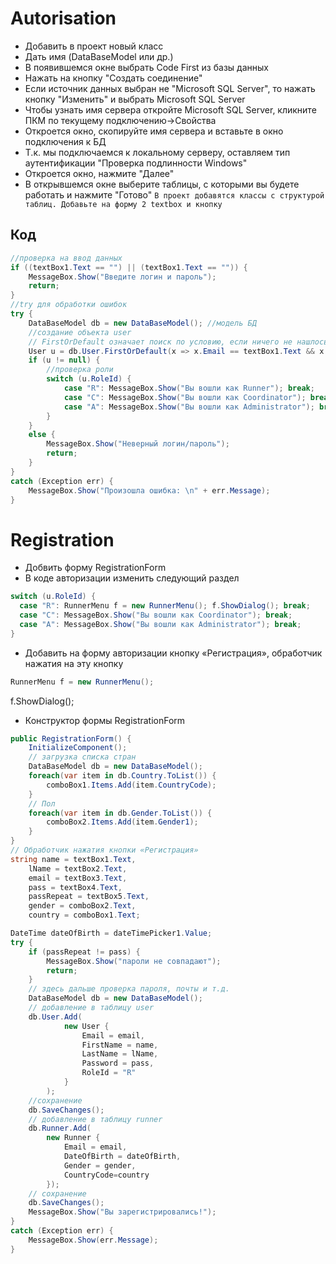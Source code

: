 # Autorisation

* Добавить в проект новый класс
* Дать имя (DataBaseModel или др.) 
* В появившемся окне выбрать Code First из базы данных
* Нажать на кнопку "Создать соединение"
* Если источник данных выбран не "Microsoft SQL Server", то нажать кнопку "Изменить" и выбрать Microsoft SQL Server
* Чтобы узнать имя сервера откройте Microsoft SQL Server, кликните ПКМ по текущему подключению->Свойства
* Откроется окно, скопируйте имя сервера и вставьте в окно подключения к БД 
* Т.к. мы подключаемся к локальному серверу, оставляем тип аутентификации "Проверка подлинности Windows"
* Откроется окно, нажмите "Далее"
* В открывшемся окне выберите таблицы, с которыми вы будете работать и нажмите "Готово"
``В проект добавятся классы с структурой таблиц.
Добавьте на форму 2 textbox и кнопку``
## Код 
```C#
//проверка на ввод данных
if ((textBox1.Text == "") || (textBox1.Text == "")) {
    MessageBox.Show("Введите логин и пароль");
    return;
}
//try для обработки ошибок
try {
    DataBaseModel db = new DataBaseModel(); //модель БД
    //создание объекта user
    // FirstOrDefault означает поиск по условию, если ничего не нашлось возвращ. null
    User u = db.User.FirstOrDefault(x => x.Email == textBox1.Text && x.Password == textBox2.Text);
    if (u != null) {
        //проверка роли 
        switch (u.RoleId) {
            case "R": MessageBox.Show("Вы вошли как Runner"); break;
            case "C": MessageBox.Show("Вы вошли как Coordinator"); break;
            case "A": MessageBox.Show("Вы вошли как Administrator"); break;
        }
    }
    else {
        MessageBox.Show("Неверный логин/пароль");
        return;
    }
}
catch (Exception err) {
    MessageBox.Show("Произошла ошибка: \n" + err.Message);
}
```
# Registration

* Добвить форму RegistrationForm
* В коде авторизации изменить следующий раздел
```C#
switch (u.RoleId) {
  case "R": RunnerMenu f = new RunnerMenu(); f.ShowDialog(); break;
  case "C": MessageBox.Show("Вы вошли как Coordinator"); break;
  case "A": MessageBox.Show("Вы вошли как Administrator"); break;
}
```
* Добавить на форму авторизации кнопку «Регистрация», обработчик нажатия на эту кнопку
```C#
RunnerMenu f = new RunnerMenu();
```
f.ShowDialog();
* Конструктор формы RegistrationForm
```C#
public RegistrationForm() {
    InitializeComponent();
    // загрузка списка стран
    DataBaseModel db = new DataBaseModel();
    foreach(var item in db.Country.ToList()) {
        comboBox1.Items.Add(item.CountryCode);
    }
    // Пол
    foreach(var item in db.Gender.ToList()) {
        comboBox2.Items.Add(item.Gender1);
    }
}
// Обработчик нажатия кнопки «Регистрация»
string name = textBox1.Text,
    lName = textBox2.Text,
    email = textBox3.Text,
    pass = textBox4.Text,
    passRepeat = textBox5.Text,
    gender = comboBox2.Text,
    country = comboBox1.Text;

DateTime dateOfBirth = dateTimePicker1.Value;
try {
    if (passRepeat != pass) {
        MessageBox.Show("пароли не совпадают");
        return;
    }
    // здесь дальше проверка пароля, почты и т.д.
    DataBaseModel db = new DataBaseModel();
    // добавление в таблицу user
    db.User.Add(
            new User {
                Email = email,
                FirstName = name,
                LastName = lName,
                Password = pass,
                RoleId = "R"
            }
        );
    //сохранение
    db.SaveChanges();
    // добавление в таблицу runner
    db.Runner.Add(
        new Runner {
            Email = email,
            DateOfBirth = dateOfBirth,
            Gender = gender,
            CountryCode=country
        });
    // сохранение
    db.SaveChanges();
    MessageBox.Show("Вы зарегистрировались!");
}
catch (Exception err) {
    MessageBox.Show(err.Message);
}
```
